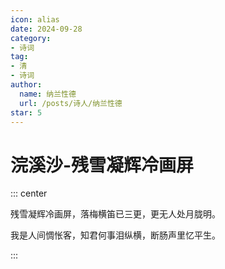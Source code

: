 ```yaml
---
icon: alias
date: 2024-09-28
category:
- 诗词
tag:
- 清
- 诗词
author:
  name: 纳兰性德
  url: /posts/诗人/纳兰性德
star: 5
---
```


# 浣溪沙-残雪凝辉冷画屏

<!-- more -->


::: center 

残雪凝辉冷画屏，落梅横笛已三更，更无人处月胧明。

我是人间惆怅客，知君何事泪纵横，断肠声里忆平生。

:::
